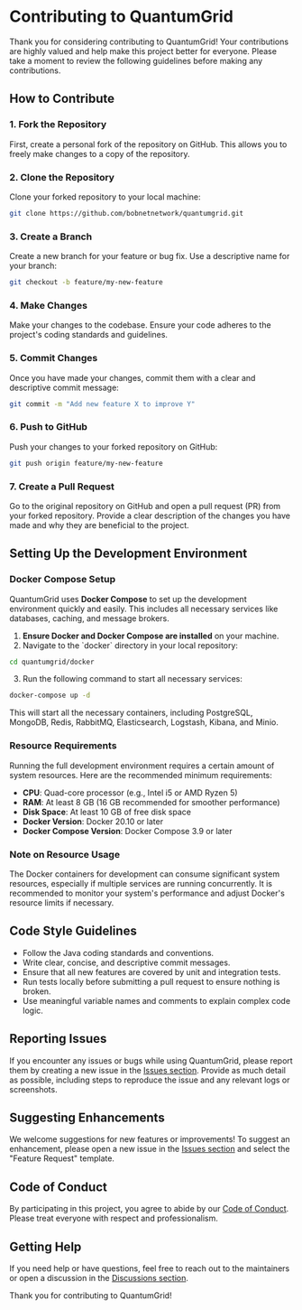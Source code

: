 
# Contributing to QuantumGrid

Thank you for considering contributing to QuantumGrid! Your contributions are highly valued and help make this project better for everyone. Please take a moment to review the following guidelines before making any contributions.

## How to Contribute

### 1. Fork the Repository

First, create a personal fork of the repository on GitHub. This allows you to freely make changes to a copy of the repository.

### 2. Clone the Repository

Clone your forked repository to your local machine:

```bash
git clone https://github.com/bobnetnetwork/quantumgrid.git
```

### 3. Create a Branch

Create a new branch for your feature or bug fix. Use a descriptive name for your branch:

```bash
git checkout -b feature/my-new-feature
```

### 4. Make Changes

Make your changes to the codebase. Ensure your code adheres to the project's coding standards and guidelines.

### 5. Commit Changes

Once you have made your changes, commit them with a clear and descriptive commit message:

```bash
git commit -m "Add new feature X to improve Y"
```

### 6. Push to GitHub

Push your changes to your forked repository on GitHub:

```bash
git push origin feature/my-new-feature
```

### 7. Create a Pull Request

Go to the original repository on GitHub and open a pull request (PR) from your forked repository. Provide a clear description of the changes you have made and why they are beneficial to the project.

## Setting Up the Development Environment

### Docker Compose Setup

QuantumGrid uses **Docker Compose** to set up the development environment quickly and easily. This includes all necessary services like databases, caching, and message brokers.

1. **Ensure Docker and Docker Compose are installed** on your machine.
2. Navigate to the \`docker\` directory in your local repository:

```bash
cd quantumgrid/docker
```

3. Run the following command to start all necessary services:

```bash
docker-compose up -d
```

This will start all the necessary containers, including PostgreSQL, MongoDB, Redis, RabbitMQ, Elasticsearch, Logstash, Kibana, and Minio.

### Resource Requirements

Running the full development environment requires a certain amount of system resources. Here are the recommended minimum requirements:

- **CPU**: Quad-core processor (e.g., Intel i5 or AMD Ryzen 5)
- **RAM**: At least 8 GB (16 GB recommended for smoother performance)
- **Disk Space**: At least 10 GB of free disk space
- **Docker Version**: Docker 20.10 or later
- **Docker Compose Version**: Docker Compose 3.9 or later

### Note on Resource Usage

The Docker containers for development can consume significant system resources, especially if multiple services are running concurrently. It is recommended to monitor your system's performance and adjust Docker's resource limits if necessary.

## Code Style Guidelines

- Follow the Java coding standards and conventions.
- Write clear, concise, and descriptive commit messages.
- Ensure that all new features are covered by unit and integration tests.
- Run tests locally before submitting a pull request to ensure nothing is broken.
- Use meaningful variable names and comments to explain complex code logic.

## Reporting Issues

If you encounter any issues or bugs while using QuantumGrid, please report them by creating a new issue in the [Issues section](https://github.com/bobnetnetwork/quantumgrid/issues). Provide as much detail as possible, including steps to reproduce the issue and any relevant logs or screenshots.

## Suggesting Enhancements

We welcome suggestions for new features or improvements! To suggest an enhancement, please open a new issue in the [Issues section](https://github.com/bobnetnetwork/quantumgrid/issues) and select the "Feature Request" template.

## Code of Conduct

By participating in this project, you agree to abide by our [Code of Conduct](CODE_OF_CONDUCT.md). Please treat everyone with respect and professionalism.

## Getting Help

If you need help or have questions, feel free to reach out to the maintainers or open a discussion in the [Discussions section](https://github.com/bobnetnetwork/quantumgrid/discussions).

Thank you for contributing to QuantumGrid!
